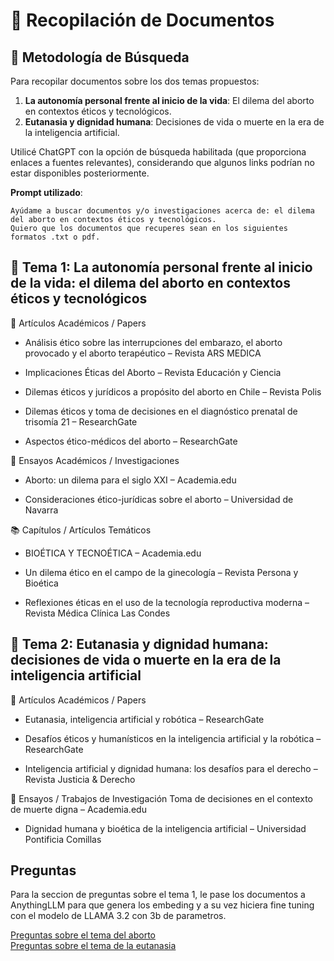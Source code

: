# 📂 Recopilación de Documentos

## 📌 Metodología de Búsqueda
Para recopilar documentos sobre los dos temas propuestos:

1. **La autonomía personal frente al inicio de la vida**: El dilema del aborto en contextos éticos y tecnológicos.
2. **Eutanasia y dignidad humana**: Decisiones de vida o muerte en la era de la inteligencia artificial.

Utilicé ChatGPT con la opción de búsqueda habilitada (que proporciona enlaces a fuentes relevantes), considerando que algunos links podrían no estar disponibles posteriormente.

**Prompt utilizado**:
```plaintext
Ayúdame a buscar documentos y/o investigaciones acerca de: el dilema del aborto en contextos éticos y tecnológicos.
Quiero que los documentos que recuperes sean en los siguientes formatos .txt o pdf.
```

## 🧠 Tema 1: La autonomía personal frente al inicio de la vida: el dilema del aborto en contextos éticos y tecnológicos
🔬 Artículos Académicos / Papers  
- Análisis ético sobre las interrupciones del embarazo, el aborto provocado y el aborto terapéutico – Revista ARS MEDICA

- Implicaciones Éticas del Aborto – Revista Educación y Ciencia
- Dilemas éticos y jurídicos a propósito del aborto en Chile – Revista Polis

- Dilemas éticos y toma de decisiones en el diagnóstico prenatal de trisomía 21 – ResearchGate 
- Aspectos ético-médicos del aborto – ResearchGate

📘 Ensayos Académicos / Investigaciones
- Aborto: un dilema para el siglo XXI – Academia.edu

- Consideraciones ético-jurídicas sobre el aborto – Universidad de Navarra

📚 Capítulos / Artículos Temáticos
- BIOÉTICA Y TECNOÉTICA – Academia.edu

- Un dilema ético en el campo de la ginecología – Revista Persona y Bioética

- Reflexiones éticas en el uso de la tecnología reproductiva moderna – Revista Médica Clínica Las Condes

## 🤖 Tema 2: Eutanasia y dignidad humana: decisiones de vida o muerte en la era de la inteligencia artificial
🔬 Artículos Académicos / Papers  
- Eutanasia, inteligencia artificial y robótica – ResearchGate

- Desafíos éticos y humanísticos en la inteligencia artificial y la robótica – ResearchGate

- Inteligencia artificial y dignidad humana: los desafíos para el derecho – Revista Justicia & Derecho

📘 Ensayos / Trabajos de Investigación
Toma de decisiones en el contexto de muerte digna – Academia.edu

- Dignidad humana y bioética de la inteligencia artificial – Universidad Pontificia Comillas


## Preguntas
Para la seccion de preguntas sobre el tema 1, le pase los documentos a AnythingLLM para que genera los embeding y a su vez hiciera fine tuning con el modelo de LLAMA 3.2 con 3b de parametros.

[Preguntas sobre el tema del aborto](Tema1.md)  
[Preguntas sobre el tema de la eutanasia](Tema2.md)
